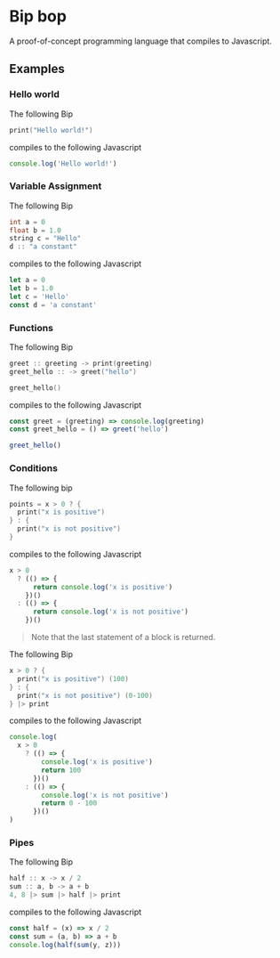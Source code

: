 # Bip bop

A proof-of-concept programming language that compiles to Javascript.

## Examples

### Hello world

The following Bip

```cpp
print("Hello world!")
```

compiles to the following Javascript

```js
console.log('Hello world!')
```

### Variable Assignment

The following Bip

```cpp
int a = 0
float b = 1.0
string c = "Hello"
d :: "a constant"
```

compiles to the following Javascript

```js
let a = 0
let b = 1.0
let c = 'Hello'
const d = 'a constant'
```

### Functions

The following Bip

```cpp
greet :: greeting -> print(greeting)
greet_hello :: -> greet("hello")

greet_hello()
```

compiles to the following Javascript

```js
const greet = (greeting) => console.log(greeting)
const greet_hello = () => greet('hello')

greet_hello()
```

### Conditions

The following bip

```cpp
points = x > 0 ? {
  print("x is positive")
} : {
  print("x is not positive")
}
```

compiles to the following Javascript

```js
x > 0
  ? (() => {
      return console.log('x is positive')
    })()
  : (() => {
      return console.log('x is not positive')
    })()
```

> Note that the last statement of a block is returned.

The following Bip

```cpp
x > 0 ? {
  print("x is positive") (100)
} : {
  print("x is not positive") (0-100)
} |> print
```

compiles to the following Javascript

```js
console.log(
  x > 0
    ? (() => {
        console.log('x is positive')
        return 100
      })()
    : (() => {
        console.log('x is not positive')
        return 0 - 100
      })()
)
```

### Pipes

The following Bip

```cpp
half :: x -> x / 2
sum :: a, b -> a + b
4, 8 |> sum |> half |> print
```

compiles to the following Javascript

```js
const half = (x) => x / 2
const sum = (a, b) => a + b
console.log(half(sum(y, z)))
```
